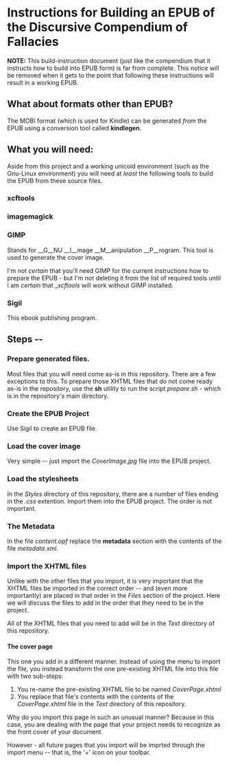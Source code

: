 # Instructions for Building an EPUB of the Discursive Compendium of Fallacies
__NOTE:__ This build-instruction document (just like the
compendium that it instructs how to build into EPUB form)
is far from complete.
This notice will be removed when it gets to the point that
following these instructions will result in a working EPUB.

## What about formats other than EPUB?
The MOBI format (which is used for Kindle) can be generated _from_
the EPUB using a conversion tool called __kindlegen__.

## What you will need:
Aside from this project and a working unicoid environment
(such as the Gnu-Linux environment) you will need at _least_
the following tools to build the EPUB from these source files.

### xcftools

### imagemagick

### GIMP
Stands for __G__NU __I__mage __M__anipulation __P__rogram.
This tool is used to generate the cover image.

I'm not _certain_ that you'll need GIMP for the current
instructions how to prepare the EPUB - but I'm not
deleting it from the list of required tools until I am
_certain_ that __xcftools_ will work without GIMP installed.

### Sigil
This ebook publishing program.

## Steps --

### Prepare generated files.
Most files that you will need
come as-is in this repository.
There are a few exceptions to this.
To prepare those XHTML files that
do not come ready as-is in the repository,
use the __sh__ utility to run the
script _prepare.sh_ - which is in the
repository's main directory.

### Create the EPUB Project
Use Sigil to create an EPUB file.

### Load the cover image
Very simple -- just import the _CoverImage.jpg_ file into
the EPUB project.

### Load the stylesheets
In the _Styles_ directory of this repository, there are
a number of files ending in the _.css_ extention.
Import them into the EPUB project.
The order is not important.

### The Metadata
In the file _content.opf_ replace the __metadata__
section with the contents of the file _metadata.xml_.

### Import the XHTML files
Unlike with the other files that you import, it is
very important that the XHTML files be imported in
the correct order -- and (even more importantly)
are placed in that order in the _Files_ section
of the project.
Here we will discuss the files to add in the
order that they need to be in the project.

All of the XHTML files that you need to add
will be in the _Text_ directory of this repository.

#### The cover page
This one you add in a different manner.
Instead of using the menu to import the file,
you instead transform the one pre-existing XHTML
file into this file with two sub-steps:

1. You re-name the pre-existing XHTML file to be
named _CoverPage.xhtml_
2. You replace that file's contents with the
contents of the _CoverPage.xhtml_ file in
the _Text_ directory of this repository.

Why do you import this page in such an unusual manner?
Because in this case, you are dealing with the page
that your project needs to recognize as the
front cover of your document.

However - all future pages that you import will
be imprted through the import menu -- that is,
the '+' icon on your toolbar.
